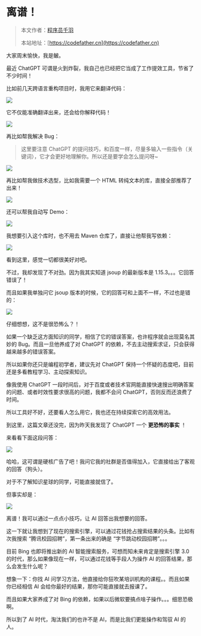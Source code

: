 # 离谱！

> 本文作者：[程序员千羽](https://yuyuanweb.feishu.cn/wiki/Abldw5WkjidySxkKxU2cQdAtnah)
>
> 本站地址：[https://codefather.cn](https://codefather.cn)

大家周末愉快，我是鲏。

最近 ChatGPT 可谓是火到炸裂，我自己也已经把它当成了工作提效工具，节省了不少时间！

比如前几天跨语言重构项目时，我用它来翻译代码：

![](https://pic.yupi.icu/5563/202311091235753.png)

它不仅能准确翻译出来，还会给你解释代码！

![](https://pic.yupi.icu/5563/202311091235841.png)

再比如帮我解决 Bug：

> 这里要注意 ChatGPT 的提问技巧，和百度一样，尽量多输入一些指令（关键词），它才会更好地理解你。所以还是要学会怎么提问呀~

![](https://pic.yupi.icu/5563/202311091235862.png)

再比如帮我做技术选型，比如我需要一个 HTML 转纯文本的库，直接全部推荐了出来！

![](https://pic.yupi.icu/5563/202311091235828.png)

还可以帮我自动写 Demo：

![](https://pic.yupi.icu/5563/202311091235774.png)

我想要引入这个库时，也不用去 Maven 仓库了，直接让他帮我写依赖：

![](https://pic.yupi.icu/5563/202311091235767.png)

看到这里，感觉一切都很美好对吧。

不过，我却发现了不对劲。因为我其实知道 jsoup 的最新版本是 1.15.3。。。它回答错误了！

而且如果我单独问它 jsoup 版本的时候，它的回答可和上面不一样，不过也是错的：

![](https://pic.yupi.icu/5563/202311091235339.png)

仔细想想，这不是很恐怖么？！

如果一个缺乏这方面知识的同学，相信了它的错误答案，也许程序就会出现莫名其妙的 Bug。而且一旦他养成了对 ChatGPT 的依赖，不去主动搜索求证，只会获得越来越多的错误答案。

所以如果你还只是编程初学者，建议先对 ChatGPT 保持一个怀疑的态度吧，目前还是多看教程学习、主动探索知识。

像我使用 ChatGPT 一段时间后，对于百度或者技术官网能直接快速搜出明确答案的问题、或者时效性要求很高的问题，我都不会问 ChatGPT，否则反而还浪费了时间。

所以工具好不好，还要看人怎么用它，我也还在持续探索它的高效用法。

到这里，这篇文章还没完，因为昨天我发现了 ChatGPT 一个 **更恐怖的事实** ！

来看看下面这段问答：

![](https://pic.yupi.icu/5563/202311091235365.png)

哈哈，这可谓是硬核广告了吧！我问它我的社群是否值得加入，它直接给出了客观的回答（狗头）。

对于不了解知识星球的同学，可能直接就信了。

但事实却是：

![](https://pic.yupi.icu/5563/202311091235409.png)

离谱！我可以通过一点点小技巧，让 AI 回答出我想要的回答。

这一下就让我想到了现在的搜索引擎，可以通过花钱抢占搜索结果的头条。比如有次我搜索 “腾讯校园招聘”，第一条出来的确是 “字节跳动校园招聘”。。。

目前 Bing 也即将推出新的 AI 智能搜索服务，可想而知未来肯定是搜索引擎 3.0 的时代，那么如果像现在一样，可以通过花钱等手段人为操作 AI 的回答结果，那么会发生什么呢？

想象一下：你找 AI 问学习方法，他直接给你狂吹某培训机构的课程。。而且如果你已经相信 AI 会给你最好的结果，那你可能直接就去报课了。

而且如果大家养成了对 Bing 的依赖，如果以后微软要搞点啥子操作。。。细思恐极啊。

所以到了 AI 时代，淘汰我们的也许不是 AI，而是比我们更能操作和驾驭 AI 的人。